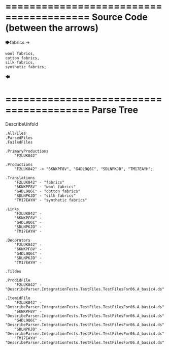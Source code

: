 ========================================
Source Code (between the arrows)
========================================

🡆fabrics ->

    wool fabrics,
    cotton fabrics,
    silk fabrics,
    synthetic fabrics;
🡄

========================================
Parse Tree
========================================
DescribeUnfold

    .AllFiles
    .ParsedFiles
    .FailedFiles

    .PrimaryProductions
        "F2LUK842" 

    .Productions
        "F2LUK842" -> "6KNKPF8V", "G4DL9Q6C", "SDLNPKJD", "TM17EAYH";

    .Translations
        "F2LUK842" - "fabrics"
        "6KNKPF8V" - "wool fabrics"
        "G4DL9Q6C" - "cotton fabrics"
        "SDLNPKJD" - "silk fabrics"
        "TM17EAYH" - "synthetic fabrics"

    .Links
        "F2LUK842" - 
        "6KNKPF8V" - 
        "G4DL9Q6C" - 
        "SDLNPKJD" - 
        "TM17EAYH" - 

    .Decorators
        "F2LUK842" - 
        "6KNKPF8V" - 
        "G4DL9Q6C" - 
        "SDLNPKJD" - 
        "TM17EAYH" - 

    .Tildes

    .ProdidFile
        "F2LUK842" - "DescribeParser.IntegrationTests.TestFiles.TestFilesFor06.A_basic4.ds"

    .ItemidFile
        "F2LUK842" - "DescribeParser.IntegrationTests.TestFiles.TestFilesFor06.A_basic4.ds"
        "6KNKPF8V" - "DescribeParser.IntegrationTests.TestFiles.TestFilesFor06.A_basic4.ds"
        "G4DL9Q6C" - "DescribeParser.IntegrationTests.TestFiles.TestFilesFor06.A_basic4.ds"
        "SDLNPKJD" - "DescribeParser.IntegrationTests.TestFiles.TestFilesFor06.A_basic4.ds"
        "TM17EAYH" - "DescribeParser.IntegrationTests.TestFiles.TestFilesFor06.A_basic4.ds"

